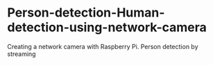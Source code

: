 # Person-detection-Human-detection-using-network-camera
Creating a network camera with Raspberry Pi. Person detection by streaming 
